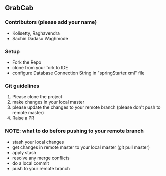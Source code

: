 ## GrabCab

### Contributors (please add your name)

* Kolisetty, Raghavendra
* Sachin Dadaso Waghmode

### Setup

* Fork the Repo
* clone from your fork to IDE
* configure Database Connection String in "springStarter.xml" file

### Git guidelines

1. Please clone the project
2. make changes in your local master
3. please update the changes to your remote branch (please don't push to remote master)
4. Raise a PR

### NOTE: what to do before pushing to your remote branch

* stash your local changes
* get changes in remote master to your local master (git pull master)
* apply stash
* resolve any merge conflicts
* do a local commit
* push to your remote branch
